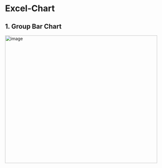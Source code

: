 # Excel-Chart
## 1. Group Bar Chart
<img width="500" height="421" alt="image" src="https://github.com/user-attachments/assets/9aaf32ec-394e-44dc-bcb2-8df7c3fa81bf" />
